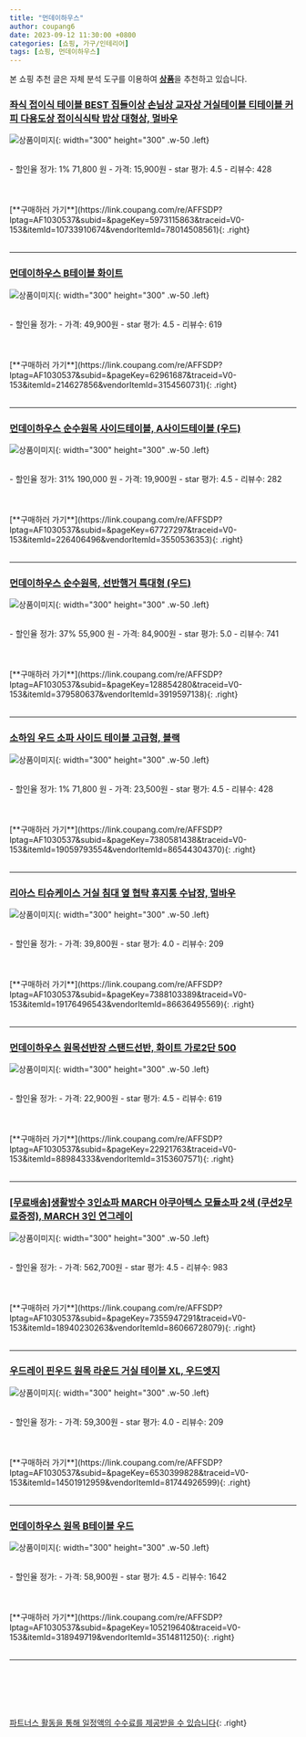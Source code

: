 ```yaml
---
title: "먼데이하우스"
author: coupang6
date: 2023-09-12 11:30:00 +0800
categories: [쇼핑, 가구/인테리어]
tags: [쇼핑, 먼데이하우스]
---
```


본 쇼핑 추천 글은 자체 분석 도구를 이용하여 [**상품**](https://link.coupang.com/a/bao1ui)을 추천하고 있습니다.

### [좌식 접이식 테이블 BEST 집들이상 손님상 교자상 거실테이블 티테이블 커피 다용도상 접이식식탁 밥상 대형상, 멀바우](https://link.coupang.com/re/AFFSDP?lptag=AF1030537&subid=&pageKey=5973115863&traceid=V0-153&itemId=10733910674&vendorItemId=78014508561)

![상품이미지](https://thumbnail6.coupangcdn.com/thumbnails/remote/230x230ex/image/vendor_inventory/1b7f/e0c011d86fa78e073d4cae16f2dba695ce699fcba2a35e705bddf4e00a6b.jpg){: width="300" height="300" .w-50 .left}


<br>
- 할인율 정가: 1%  71,800   원
- 가격: 15,900원
- star 평가: 4.5
- 리뷰수: 428
<br>
<br>
<br>
<br>
[**구매하러 가기**](https://link.coupang.com/re/AFFSDP?lptag=AF1030537&subid=&pageKey=5973115863&traceid=V0-153&itemId=10733910674&vendorItemId=78014508561){: .right}
<br>
<br>

---

### [먼데이하우스 B테이블 화이트](https://link.coupang.com/re/AFFSDP?lptag=AF1030537&subid=&pageKey=62961687&traceid=V0-153&itemId=214627856&vendorItemId=3154560731)

![상품이미지](https://thumbnail9.coupangcdn.com/thumbnails/remote/230x230ex/image/vendor_inventory/images/2017/06/01/1/9/ebe2cb0d-4f65-4933-8cd8-b46f741c3e09.jpg){: width="300" height="300" .w-50 .left}


<br>
- 할인율 정가: 
- 가격: 49,900원
- star 평가: 4.5
- 리뷰수: 619
<br>
<br>
<br>
<br>
[**구매하러 가기**](https://link.coupang.com/re/AFFSDP?lptag=AF1030537&subid=&pageKey=62961687&traceid=V0-153&itemId=214627856&vendorItemId=3154560731){: .right}
<br>
<br>

---

### [먼데이하우스 순수원목 사이드테이블, A사이드테이블 (우드)](https://link.coupang.com/re/AFFSDP?lptag=AF1030537&subid=&pageKey=67727297&traceid=V0-153&itemId=226406496&vendorItemId=3550536353)

![상품이미지](https://thumbnail9.coupangcdn.com/thumbnails/remote/230x230ex/image/vendor_inventory/images/2018/02/27/19/1/78cc5f02-31f1-47d8-b8ce-d7de61797491.jpg){: width="300" height="300" .w-50 .left}


<br>
- 할인율 정가: 31%  190,000   원
- 가격: 19,900원
- star 평가: 4.5
- 리뷰수: 282
<br>
<br>
<br>
<br>
[**구매하러 가기**](https://link.coupang.com/re/AFFSDP?lptag=AF1030537&subid=&pageKey=67727297&traceid=V0-153&itemId=226406496&vendorItemId=3550536353){: .right}
<br>
<br>

---

### [먼데이하우스 순수원목, 선반행거 특대형 (우드)](https://link.coupang.com/re/AFFSDP?lptag=AF1030537&subid=&pageKey=128854280&traceid=V0-153&itemId=379580637&vendorItemId=3919597138)

![상품이미지](https://thumbnail7.coupangcdn.com/thumbnails/remote/230x230ex/image/vendor_inventory/images/2018/08/30/13/3/d431e874-a7f4-4c71-a173-3d395c981c1e.jpg){: width="300" height="300" .w-50 .left}


<br>
- 할인율 정가: 37%  55,900   원
- 가격: 84,900원
- star 평가: 5.0
- 리뷰수: 741
<br>
<br>
<br>
<br>
[**구매하러 가기**](https://link.coupang.com/re/AFFSDP?lptag=AF1030537&subid=&pageKey=128854280&traceid=V0-153&itemId=379580637&vendorItemId=3919597138){: .right}
<br>
<br>

---

### [소하임 우드 소파 사이드 테이블 고급형, 블랙](https://link.coupang.com/re/AFFSDP?lptag=AF1030537&subid=&pageKey=7380581438&traceid=V0-153&itemId=19059793554&vendorItemId=86544304370)

![상품이미지](https://thumbnail7.coupangcdn.com/thumbnails/remote/230x230ex/image/vendor_inventory/cf9f/86356fe17636bc34611d8378cf7c45578a53a510fd37a53cd6bea888a08b.jpg){: width="300" height="300" .w-50 .left}


<br>
- 할인율 정가: 1%  71,800   원
- 가격: 23,500원
- star 평가: 4.5
- 리뷰수: 428
<br>
<br>
<br>
<br>
[**구매하러 가기**](https://link.coupang.com/re/AFFSDP?lptag=AF1030537&subid=&pageKey=7380581438&traceid=V0-153&itemId=19059793554&vendorItemId=86544304370){: .right}
<br>
<br>

---

### [리아스 티슈케이스 거실 침대 옆 협탁 휴지통 수납장, 멀바우](https://link.coupang.com/re/AFFSDP?lptag=AF1030537&subid=&pageKey=7388103389&traceid=V0-153&itemId=19176496543&vendorItemId=86636495569)

![상품이미지](https://thumbnail10.coupangcdn.com/thumbnails/remote/230x230ex/image/vendor_inventory/97f5/21327207b7d7b2126dddd5f0853cd2065074813ff9ade0859bd68d604aa4.jpg){: width="300" height="300" .w-50 .left}


<br>
- 할인율 정가: 
- 가격: 39,800원
- star 평가: 4.0
- 리뷰수: 209
<br>
<br>
<br>
<br>
[**구매하러 가기**](https://link.coupang.com/re/AFFSDP?lptag=AF1030537&subid=&pageKey=7388103389&traceid=V0-153&itemId=19176496543&vendorItemId=86636495569){: .right}
<br>
<br>

---

### [먼데이하우스 원목선반장 스탠드선반, 화이트 가로2단 500](https://link.coupang.com/re/AFFSDP?lptag=AF1030537&subid=&pageKey=22921763&traceid=V0-153&itemId=88984333&vendorItemId=3153607571)

![상품이미지](https://thumbnail10.coupangcdn.com/thumbnails/remote/230x230ex/image/vendor_inventory/images/2017/05/30/23/7/e7d3b1cb-0daa-40e3-a1b8-99e46d160560.jpg){: width="300" height="300" .w-50 .left}


<br>
- 할인율 정가: 
- 가격: 22,900원
- star 평가: 4.5
- 리뷰수: 619
<br>
<br>
<br>
<br>
[**구매하러 가기**](https://link.coupang.com/re/AFFSDP?lptag=AF1030537&subid=&pageKey=22921763&traceid=V0-153&itemId=88984333&vendorItemId=3153607571){: .right}
<br>
<br>

---

### [[무료배송]생활방수 3인쇼파 MARCH 아쿠아텍스 모듈소파 2색 (쿠션2무료증정), MARCH 3인 연그레이](https://link.coupang.com/re/AFFSDP?lptag=AF1030537&subid=&pageKey=7355947291&traceid=V0-153&itemId=18940230263&vendorItemId=86066728079)

![상품이미지](https://thumbnail9.coupangcdn.com/thumbnails/remote/230x230ex/image/vendor_inventory/cf8c/8c8f7241c2d8883eccaa231ce0cfc14179843233d655efdd9748d8922d1a.png){: width="300" height="300" .w-50 .left}


<br>
- 할인율 정가: 
- 가격: 562,700원
- star 평가: 4.5
- 리뷰수: 983
<br>
<br>
<br>
<br>
[**구매하러 가기**](https://link.coupang.com/re/AFFSDP?lptag=AF1030537&subid=&pageKey=7355947291&traceid=V0-153&itemId=18940230263&vendorItemId=86066728079){: .right}
<br>
<br>

---

### [우드레이 핀우드 원목 라운드 거실 테이블 XL, 우드엣지](https://link.coupang.com/re/AFFSDP?lptag=AF1030537&subid=&pageKey=6530399828&traceid=V0-153&itemId=14501912959&vendorItemId=81744926599)

![상품이미지](https://thumbnail8.coupangcdn.com/thumbnails/remote/230x230ex/image/rs_quotation_api/nisvwlxe/70e9831a9a194a469636f8e01dc19065.jpg){: width="300" height="300" .w-50 .left}


<br>
- 할인율 정가: 
- 가격: 59,300원
- star 평가: 4.0
- 리뷰수: 209
<br>
<br>
<br>
<br>
[**구매하러 가기**](https://link.coupang.com/re/AFFSDP?lptag=AF1030537&subid=&pageKey=6530399828&traceid=V0-153&itemId=14501912959&vendorItemId=81744926599){: .right}
<br>
<br>

---

### [먼데이하우스 원목 B테이블 우드](https://link.coupang.com/re/AFFSDP?lptag=AF1030537&subid=&pageKey=105219640&traceid=V0-153&itemId=318949719&vendorItemId=3514811250)

![상품이미지](https://thumbnail6.coupangcdn.com/thumbnails/remote/230x230ex/image/vendor_inventory/images/2018/01/27/21/6/bb860114-c1e6-4fef-bea6-cb8bd5170f57.jpg){: width="300" height="300" .w-50 .left}


<br>
- 할인율 정가: 
- 가격: 58,900원
- star 평가: 4.5
- 리뷰수: 1642
<br>
<br>
<br>
<br>
[**구매하러 가기**](https://link.coupang.com/re/AFFSDP?lptag=AF1030537&subid=&pageKey=105219640&traceid=V0-153&itemId=318949719&vendorItemId=3514811250){: .right}
<br>
<br>

---
<br><br><br><br><br> [파트너스 활동을 통해 일정액의 수수료를 제공받을 수 있습니다](https://link.coupang.com/a/bao1ui){: .right}